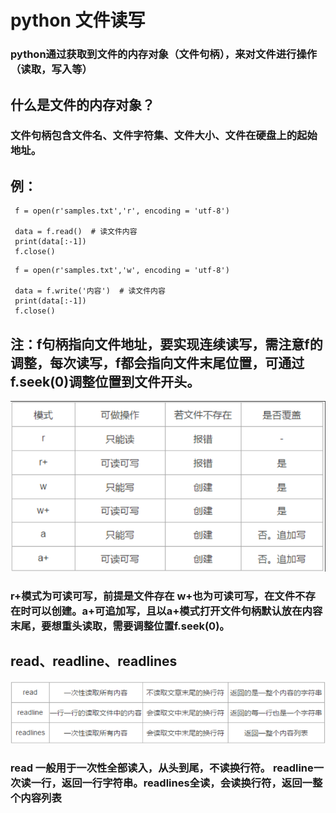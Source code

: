 # python 文件读写
### python通过获取到文件的内存对象（文件句柄），来对文件进行操作（读取，写入等）  

## 什么是文件的内存对象？  
### 文件句柄包含文件名、文件字符集、文件大小、文件在硬盘上的起始地址。

## 例：
```
 f = open(r'samples.txt','r', encoding = 'utf-8')

 data = f.read()  # 读文件内容
 print(data[:-1])
 f.close()
```

```
 f = open(r'samples.txt','w', encoding = 'utf-8')

 data = f.write('内容')  # 读文件内容
 print(data[:-1])
 f.close()
```
## 注：f句柄指向文件地址，要实现连续读写，需注意f的调整，每次读写，f都会指向文件末尾位置，可通过f.seek(0)调整位置到文件开头。

![avatar](pic/operations.png)

### r+模式为可读可写，前提是文件存在  w+也为可读可写，在文件不存在时可以创建。a+可追加写，且以a+模式打开文件句柄默认放在内容末尾，要想重头读取，需要调整位置f.seek(0)。

## read、readline、readlines
![avatar](pic/readline.png)

### read 一般用于一次性全部读入，从头到尾，不读换行符。 readline一次读一行，返回一行字符串。readlines全读，会读换行符，返回一整个内容列表



